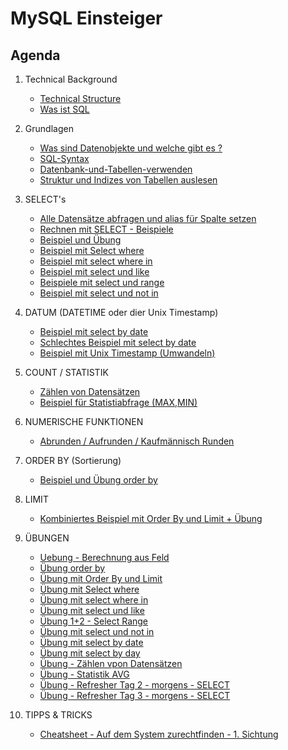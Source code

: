 # MySQL Einsteiger 

## Agenda 

  1. Technical Background 
     * [Technical Structure](/technical-background/basics.md)
     * [Was ist SQL](/technical-background/sql.md)
     
  1. Grundlagen 
     * [Was sind Datenobjekte und welche gibt es ?](/basics/database-objects.md) 
     * [SQL-Syntax](/basics/sql-syntax.md) 
     * [Datenbank-und-Tabellen-verwenden](/basics/databases-tables.md)
     * [Struktur und Indizes von Tabellen auslesen](/basics/struture-indexes-tables.md)

  1. SELECT's 
     * [Alle Datensätze abfragen und alias für Spalte setzen](/select/all-as-name.md) 
     * [Rechnen mit SELECT - Beispiele](/select/calculate.md)
     * [Beispiel und Übung](beispiel-mit-berechnung-aus-feldern.md)
     * [Beispiel mit Select where ](/select/example-exercise-where.md)
     * [Beispiel mit select where in](/select/example-exercise-where-in.md) 
     * [Beispiel mit select und like](/select/using-like.md)
     * [Beispiele mit select und range](/select/example-select-range.md)
     * [Beispiel mit select und not in](/select/example-select-not-in.md) 
    
  1. DATUM (DATETIME oder dier Unix Timestamp)
     * [Beispiel mit select by date](/select/example-select-by-date.md)
     * [Schlechtes Beispiel mit select by date](/select/bad-example-select-by-date.md)
     * [Beispiel mit Unix Timestamp (Umwandeln)](/select/unix-timestamp.md)  
   
  1. COUNT / STATISTIK  
     * [Zählen von Datensätzen](/select/count-rows.md) 
     * [Beispiel für Statistiabfrage (MAX,MIN)](/select/statistik.md) 
   
  1. NUMERISCHE FUNKTIONEN 
     * [Abrunden / Aufrunden / Kaufmännisch Runden](/select/functions-round-ceil-floor.md)  
   
  1. ORDER BY (Sortierung)   
     * [Beispiel und Übung order by](/select/beispiel-order-by-mit-uebung.md)

  1. LIMIT 
     * [Kombiniertes Beispiel mit Order By und Limit + Übung](/select/example-exercise-order-by-limit.md)
    
  1. ÜBUNGEN 
     * [Uebung - Berechnung aus Feld](beispiel-mit-berechnung-aus-feldern.md) 
     * [Übung order by](/select/beispiel-order-by-mit-uebung.md)
     * [Übung mit Order By und Limit](/select/example-exercise-order-by-limit.md)
     * [Übung mit Select where ](/select/example-exercise-where.md)
     * [Übung mit select where in](/select/example-exercise-where-in.md) 
     * [Übung mit select und like](/select/using-like.md)
     * [Übung 1+2 - Select Range](/select/example-select-range.md)
     * [Übung mit select und not in](/select/example-select-not-in.md) 
     * [Übung mit select by date](/select/example-select-by-date.md)
     * [Übung mit select by day](/select/bad-example-select-by-date.md)
     * [Übung - Zählen vpon Datensätzen](/select/count-rows.md)
     * [Übung - Statistik AVG](/select/statistik.md)
     * [Übung - Refresher Tag 2 - morgens - SELECT](/select/uebung-tag-2-morgens.md)
     * [Übung - Refresher Tag 3 - morgens - SELECT](/select/uebung-tag-3-morgens.md)

  1. TIPPS & TRICKS 
     * [Cheatsheet - Auf dem System zurechtfinden - 1. Sichtung](cheatsheet/ueberblick.md) 






  
